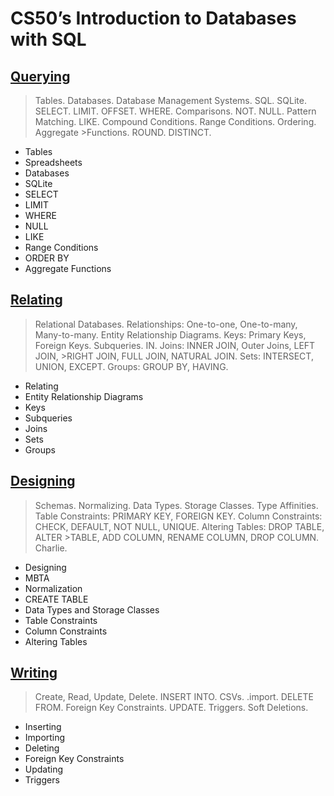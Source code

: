 # CS50’s Introduction to Databases with SQL

## [Querying](https://cs50.harvard.edu/sql/2024/notes/0/)
>Tables. Databases. Database Management Systems. SQL. SQLite. SELECT. LIMIT. OFFSET. WHERE. Comparisons. NOT. NULL. Pattern Matching. LIKE. Compound Conditions. Range Conditions. Ordering. Aggregate >Functions. ROUND. DISTINCT.

- Tables
- Spreadsheets
- Databases
- SQLite
- SELECT
- LIMIT
- WHERE
- NULL
- LIKE
- Range Conditions
- ORDER BY
- Aggregate Functions
## [Relating](https://cs50.harvard.edu/sql/2024/notes/1/)
>Relational Databases. Relationships: One-to-one, One-to-many, Many-to-many. Entity Relationship Diagrams. Keys: Primary Keys, Foreign Keys. Subqueries. IN. Joins: INNER JOIN, Outer Joins, LEFT JOIN, >RIGHT JOIN, FULL JOIN, NATURAL JOIN. Sets: INTERSECT, UNION, EXCEPT. Groups: GROUP BY, HAVING.


- Relating
- Entity Relationship Diagrams
- Keys
- Subqueries
- Joins
- Sets
- Groups
  
## [Designing](https://cs50.harvard.edu/sql/2024/notes/2/)
> Schemas. Normalizing. Data Types. Storage Classes. Type Affinities. Table Constraints: PRIMARY KEY, FOREIGN KEY. Column Constraints: CHECK, DEFAULT, NOT NULL, UNIQUE. Altering Tables: DROP TABLE, ALTER >TABLE, ADD COLUMN, RENAME COLUMN, DROP COLUMN. Charlie.


- Designing
- MBTA
- Normalization
- CREATE TABLE
- Data Types and Storage Classes
- Table Constraints
- Column Constraints
- Altering Tables

## [Writing](https://cs50.harvard.edu/sql/2024/notes/3/)
>Create, Read, Update, Delete. INSERT INTO. CSVs. .import. DELETE FROM. Foreign Key Constraints. UPDATE. Triggers. Soft Deletions.

- Inserting
- Importing
- Deleting
- Foreign Key Constraints
- Updating
- Triggers




